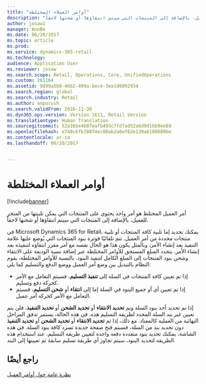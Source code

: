 ```yaml
---
title: "أوامر العملاء المختلطة"
description: "أمر العميل المختلط هو أمر واحد يحتوي على المنتجات التي يمكن تلبيتها من المتجر للعميل، بالإضافة إلى المنتجات التي سيتم انتقاؤها أو شحنها لاحقاً."
author: josaw1
manager: AnnBe
ms.date: 06/20/2017
ms.topic: article
ms.prod: 
ms.service: dynamics-365-retail
ms.technology: 
audience: Application User
ms.reviewer: josaw
ms.search.scope: Retail, Operations, Core, UnifiedOperations
ms.custom: 261164
ms.assetid: 9d99a5b9-4662-499a-bece-3ea1d6092934
ms.search.region: global
ms.search.industry: Retail
ms.author: anpurush
ms.search.validFrom: 2016-11-30
ms.dyn365.ops.version: Version 1611, Retail Version
ms.translationtype: Human Translation
ms.sourcegitcommit: 52a16be4b07eafb493c7fd7ad52a6d9d1bb9ee89
ms.openlocfilehash: e748c6fb788f4ec00ab2a0ef62e139a6180089be
ms.contentlocale: ar-sa
ms.lasthandoff: 06/20/2017


---
```


# <a name="hybrid-customer-orders"></a>أوامر العملاء المختلطة

[!include[banner](includes/banner.md)]


أمر العميل المختلط هو أمر واحد يحتوي على المنتجات التي يمكن تلبيتها من المتجر للعميل، بالإضافة إلى المنتجات التي سيتم انتقاؤها أو شحنها لاحقاً.

في Microsoft Dynamics 365 for Retail، يمكنك تحديد إما تلبية كافة المنتجات أو تلبية منتجات محددة من أمر العميل. تتم تلقائيًا فوترة بنود المنتجات التي يُوضع عليها علامة التنفيذ بعد إنشاء الأمر، وبالمثل يكون هذا هو الحال نفسه مع أمر مقرر انتقاؤه لتنفيذه بعد إنشاء الأمر. يتحدد المبلغ المستحق للأوامر المختلطة عبر إضافة نسبة الوديعة على الانتقاء وشحن بنود المنتجات إلى المبلغ الكامل لتنفيذ البنود. بالنسبة للأوامر المختلطة، يقوم النظام بالتبديل بين وضع أمر العميل ووضع الدفع والتسليم كما يلي:

-   إذا تم تعيين كافة المنتجات في السلة إلى **تنفيذ التسليم**، فسيتم التعامل مع الأمر كحركة دفع وتسليم.
-   إذا تم تعيين أي أو جميع البنود في السلة إما إلى **انتقاء** أو **شحن التسليم**، فسيتم التعامل مع الأمر كحركة أمر عميل.

إذا تم تحديد أحد بنود السلة وتم **تحديد الانتقاء** أو **تحديد الشحن** أو **تحديد التنفيذ**، فلن يتم تعيين غير بند السلة المحدد لطريقة التسليم هذه. في هذه الحالة، يستمر تدفق المراحل النهائية من العملية كالمعتاد. مع ذلك، إذا تم **تحديد الانتقاء** أو **تحديد الشحن** أو **تحديد التنفيذ** دون تحديد بند من السلة، فسيتم فتح صفحة جديدة تسرد كافة بنود السلة. في هذه الشاشة، يمكنك تحديد بنود متعددة دفعة واحدة لتعيين طريقة التسليم. عند استخدام هذه الطريقة لتحديد البنود، سيتم تجاوز أي طريقة تسليم سابقة تم تعيينها إلى البند.

<a name="see-also"></a>راجع أيضًا
--------

[نظرة عامة حول أوامر العميل](customer-orders-overview.md)




